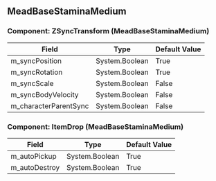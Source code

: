 ## MeadBaseStaminaMedium

### Component: ZSyncTransform (MeadBaseStaminaMedium)

|Field|Type|Default Value|
|-----|----|-------------|
|m_syncPosition|System.Boolean|True|
|m_syncRotation|System.Boolean|True|
|m_syncScale|System.Boolean|False|
|m_syncBodyVelocity|System.Boolean|False|
|m_characterParentSync|System.Boolean|False|

### Component: ItemDrop (MeadBaseStaminaMedium)

|Field|Type|Default Value|
|-----|----|-------------|
|m_autoPickup|System.Boolean|True|
|m_autoDestroy|System.Boolean|True|

